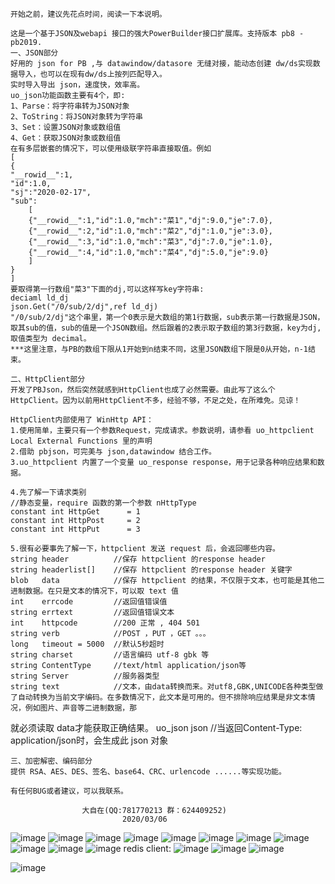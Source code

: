     开始之前，建议先花点时间，阅读一下本说明。

    这是一个基于JSON及webapi 接口的强大PowerBuilder接口扩展库。支持版本 pb8 - pb2019.
    一、JSON部分
    好用的 json for PB ,与 datawindow/datasore 无缝对接，能动态创建 dw/ds实现数据导入，也可以在现有dw/ds上按列匹配导入。
    实时导入导出 json，速度快，效率高。
    uo_json功能函数主要有4个，即:
    1、Parse：将字符串转为JSON对象
    2、ToString：将JSON对象转为字符串
    3、Set：设置JSON对象或数组值
    4、Get：获取JSON对象或数组值
    在有多层嵌套的情况下，可以使用级联字符串直接取值。例如
    [
    {
    "__rowid__":1,
    "id":1.0,
    "sj":"2020-02-17",
    "sub":
        [
        {"__rowid__":1,"id":1.0,"mch":"菜1","dj":9.0,"je":7.0},
        {"__rowid__":2,"id":1.0,"mch":"菜2","dj":1.0,"je":3.0},
        {"__rowid__":3,"id":1.0,"mch":"菜3","dj":7.0,"je":1.0},
        {"__rowid__":4,"id":1.0,"mch":"菜4","dj":5.0,"je":9.0}
        ]
    }
    ]
    要取得第一行数组"菜3"下面的dj,可以这样写key字符串:
    deciaml ld_dj
    json.Get("/0/sub/2/dj",ref ld_dj)
    "/0/sub/2/dj"这个串里，第一个0表示是大数组的第1行数据，sub表示第一行数据是JSON，取其sub的值，sub的值是一个JSON数组。然后跟着的2表示取子数组的第3行数据，key为dj,取值类型为 decimal。
    ***这里注意，与PB的数组下限从1开始到n结束不同，这里JSON数组下限是0从开始，n-1结束。

    二、HttpClient部分
    开发了PBJson，然后突然就感到HttpClient也成了必然需要。由此写了这么个HttpClient。因为以前用HttpClient不多，经验不够，不足之处，在所难免。见谅！

    HttpClient内部使用了 WinHttp API：
    1.使用简单，主要只有一个参数Request，完成请求。参数说明，请参看 uo_httpclient Local External Functions 里的声明
    2.借助 pbjson，可完美与 json,datawindow 结合工作。
    3.uo_httpclient 内置了一个变量 uo_response response，用于记录各种响应结果和数据。

    4.先了解一下请求类别
    //静态变量，require 函数的第一个参数 nHttpType 
    constant int HttpGet      = 1
    constant int HttpPost     = 2
    constant int HttpPut      = 3

    5.很有必要事先了解一下，httpclient 发送 request 后，会返回哪些内容。
    string header          //保存 httpclient 的response header
    string headerlist[]    //保存 httpclient 的response header 关键字
    blob   data            //保存 httpclient 的结果，不仅限于文本，也可能是其他二进制数据。在只是文本的情况下，可以取 text 值
    int    errcode         //返回值错误值 
    string errtext         //返回值错误文本
    int    httpcode        //200 正常 , 404 501
    string verb            //POST ，PUT ，GET 。。。
    long   timeout = 5000  //默认5秒超时
    string charset         //语言编码 utf-8 gbk 等
    string ContentType     //text/html application/json等
    string Server          //服务器类型
    string text            //文本，由data转换而来。对utf8,GBK,UNICODE各种类型做了自动转换为当前文字编码。在多数情况下，此文本是可用的。但不排除响应结果是非文本情况，例如图片、声音等二进制数据，那

就必须读取 data才能获取正确结果。
    uo_json json           //当返回Content-Type: application/json时，会生成此 json 对象

    三、加密解密、编码部分
    提供 RSA、AES、DES、签名、base64、CRC、urlencode ......等实现功能。

    有任何BUG或者建议，可以我联系。

                    大自在(QQ:781770213 群：624409252) 
                             2020/03/06
![image](https://user-images.githubusercontent.com/89757391/131769153-7e3ca4f2-32d3-4698-8775-aa601984ad56.png)
![image](https://user-images.githubusercontent.com/89757391/131769204-a56fe102-3954-4079-af7c-a08735023bd4.png)
![image](https://user-images.githubusercontent.com/89757391/131769228-04f14668-5b42-4be4-8b07-96f67c89e472.png)
![image](https://user-images.githubusercontent.com/89757391/131769285-742bbfdd-c45a-4a80-b1e3-375285a345fa.png)
![image](https://user-images.githubusercontent.com/89757391/131769313-495bcacb-e504-4628-b149-b7a50f6906cc.png)
![image](https://user-images.githubusercontent.com/89757391/131769331-d8080d93-49e3-4158-82f8-6419097a01bf.png)
![image](https://user-images.githubusercontent.com/89757391/131769351-0eb68140-5851-415c-b784-0432b45b047e.png)
![image](https://user-images.githubusercontent.com/89757391/131769407-a01eac7a-94bf-4ee1-bce8-08619c9c1220.png)
![image](https://user-images.githubusercontent.com/89757391/131769444-c5608c52-5da3-405a-b6ec-c85f70ac5528.png)
![image](https://user-images.githubusercontent.com/89757391/131769495-01436487-ee8a-43d9-84ea-9b4a30d75af2.png)
![image](https://user-images.githubusercontent.com/89757391/131769531-e5ad576f-9167-44d5-ae86-ba9bcb8df45c.png)
redis client:
![image](https://user-images.githubusercontent.com/89757391/131769551-14245b82-014e-4e81-9f47-3a6c4d3e520e.png)
![image](https://user-images.githubusercontent.com/89757391/131769602-e59deca4-2f1e-4b63-9930-ea93cce2b1e1.png)
![image](https://user-images.githubusercontent.com/89757391/131769612-1fa2580e-9ddd-4da1-8816-df3ddc1a712c.png)

![image](https://user-images.githubusercontent.com/89757391/131769524-5580bf2e-dfd4-4aa2-9433-46f82c464f72.png)
